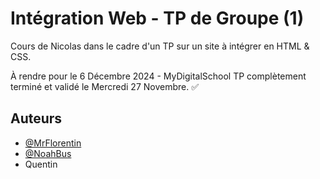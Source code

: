 
# Intégration Web - TP de Groupe (1)

Cours de Nicolas dans le cadre d'un TP sur un site à intégrer en HTML & CSS.

À rendre pour le 6 Décembre 2024 - MyDigitalSchool
TP complètement terminé et validé le Mercredi 27 Novembre. ✅



## Auteurs

- [@MrFlorentin](https://www.github.com/mrflorentin)
- [@NoahBus](https://www.github.com/noahbus)
- Quentin
